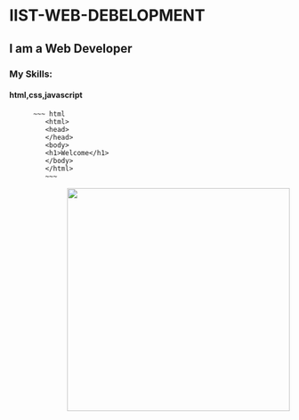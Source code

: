 # IIST-WEB-DEBELOPMENT
## I am a Web Developer
### My Skills:
#### html,css,javascript
          ~~~ html
             <html>
             <head>
             </head>
             <body>
             <h1>Welcome</h1>
             </body>
             </html>
             ~~~
             
             
<img align="right" width="400" src ="https://www.nobledesktop.com/image/classExamples/html-intro/html-intro.gif">


